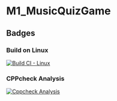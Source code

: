 # M1_MusicQuizGame
## Badges
### Build on Linux
[![Build CI - Linux](https://github.com/Anbarasi-A/M1_MusicQuizGame/actions/workflows/c-cpp.yml/badge.svg)](https://github.com/Anbarasi-A/M1_MusicQuizGame/actions/workflows/c-cpp.yml)
### CPPcheck Analysis
[![Cppcheck Analysis](https://github.com/Anbarasi-A/M1_MusicQuizGame/actions/workflows/cppcheck_analysis.yml/badge.svg)](https://github.com/Anbarasi-A/M1_MusicQuizGame/actions/workflows/cppcheck_analysis.yml)
